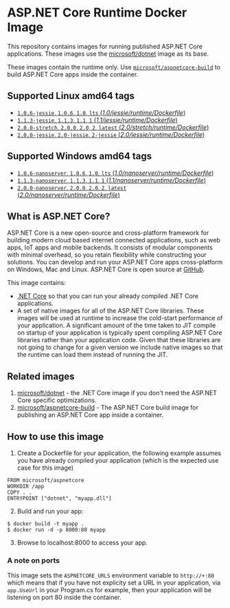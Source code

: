 
ASP.NET Core Runtime Docker Image
=================================

This repository contains images for running published ASP.NET Core applications. These images use the
[microsoft/dotnet](https://hub.docker.com/r/microsoft/dotnet/) image as its base.

These images contain the runtime only. Use [`microsoft/aspnetcore-build`](https://hub.docker.com/r/microsoft/aspnetcore-build/) to build ASP.NET Core apps inside the container.

## Supported Linux amd64 tags

- [`1.0.6-jessie`, `1.0.6`, `1.0`, `lts` (*1.0/jessie/runtime/Dockerfile*)](https://github.com/aspnet/aspnet-docker/blob/master/1.0/jessie/runtime/Dockerfile)
- [`1.1.3-jessie`, `1.1.3`, `1.1`, `1` (*1.1/jessie/runtime/Dockerfile*)](https://github.com/aspnet/aspnet-docker/blob/master/1.1/jessie/runtime/Dockerfile)
- [`2.0.0-stretch`, `2.0.0`, `2.0`, `2`, `latest` (*2.0/stretch/runtime/Dockerfile*)](https://github.com/aspnet/aspnet-docker/blob/master/2.0/stretch/runtime/Dockerfile)
- [`2.0.0-jessie`, `2.0-jessie`, `2-jessie` (*2.0/jessie/runtime/Dockerfile*)](https://github.com/aspnet/aspnet-docker/blob/master/2.0/jessie/runtime/Dockerfile)

## Supported Windows amd64 tags

- [`1.0.6-nanoserver`, `1.0.6`, `1.0`, `lts` (*1.0/nanoserver/runtime/Dockerfile*)](https://github.com/aspnet/aspnet-docker/blob/master/1.0/nanoserver/runtime/Dockerfile)
- [`1.1.3-nanoserver`, `1.1.3`, `1.1`, `1` (*1.1/nanoserver/runtime/Dockerfile*)](https://github.com/aspnet/aspnet-docker/blob/master/1.1/nanoserver/runtime/Dockerfile)
- [`2.0.0-nanoserver`, `2.0.0`, `2.0`, `2`, `latest` (*2.0/nanoserver/runtime/Dockerfile*)](https://github.com/aspnet/aspnet-docker/blob/master/2.0/nanoserver/runtime/Dockerfile)
## What is ASP.NET Core?

ASP.NET Core is a new open-source and cross-platform framework for building modern cloud based internet connected applications, such as web apps, IoT apps and mobile backends. It consists of modular components with minimal overhead, so you retain flexibility while constructing your solutions. You can develop and run your ASP.NET Core apps cross-platform on Windows, Mac and Linux. ASP.NET Core is open source at [GitHub](https://github.com/aspnet).

This image contains:

- [.NET Core](https://www.microsoft.com/net/core) so that you can run your already compiled .NET Core applications.
- A set of native images for all of the ASP.NET Core libraries. These images will be used at runtime to increase
  the cold-start performance of your application. A significant amount of the time taken to JIT compile on startup of
  your application is typically spent compiling ASP.NET Core libraries rather than your application code. Given that
  these libraries are not going to change for a given version we include native images so that the runtime can load them
  instead of running the JIT.

## Related images

1. [microsoft/dotnet](https://hub.docker.com/r/microsoft/dotnet/) - the .NET Core image if you don't need the ASP.NET Core specific optimizations.
2. [microsoft/aspnetcore-build](https://hub.docker.com/r/microsoft/aspnetcore-build/) - The ASP.NET Core build image for publishing an ASP.NET Core app inside a container.

## How to use this image

1. Create a Dockerfile for your application, the following example assumes you have already compiled your application (which is the expected use case for this image)

  ```
  FROM microsoft/aspnetcore
  WORKDIR /app
  COPY . .
  ENTRYPOINT ["dotnet", "myapp.dll"]
  ```

2. Build and run your app:

  ```
  $ docker build -t myapp .
  $ docker run -d -p 8000:80 myapp
  ```

3. Browse to localhost:8000 to access your app.

### A note on ports

  This image sets the `ASPNETCORE_URLS` environment variable to `http://+:80` which means that if you have not explicity
  set a URL in your application, via `app.UseUrl` in your Program.cs for example, then your application will be listening
  on port 80 inside the container.
